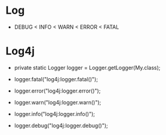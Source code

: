 # Log
 - DEBUG < INFO < WARN < ERROR < FATAL

# Log4j 
 
 - private static Logger logger = Logger.getLogger(My.class);

 - logger.fatal("log4j:logger.fatal()");

 - logger.error("log4j:logger.error()");

 - logger.warn("log4j:logger.warn()");

 - logger.info("log4j:logger.info()");

 - logger.debug("log4j:logger.debug()");
